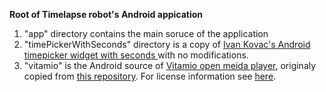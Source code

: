 **Root of Timelapse robot's Android appication**

1. "app" directory contains the main soruce of the application
2. "timePickerWithSeconds" directory is a copy of [Ivan Kovac's Android timepicker widget with seconds ](https://github.com/IvanKovac/TimePickerWithSeconds "Github repo") with no modifications.
3. "vitamio" is the Android source of [Vitamio open meida player](https://www.vitamio.org/en/), originaly copied from [this repository](https://github.com/yixia/VitamioBundle/tree/master/vitamio). For license information see [here](https://www.vitamio.org/en/License/).
